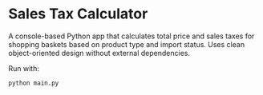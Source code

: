 # Sales Tax Calculator

A console-based Python app that calculates total price and sales taxes for shopping baskets based on product type and import status. Uses clean object-oriented design without external dependencies.

Run with:  
```bash
python main.py